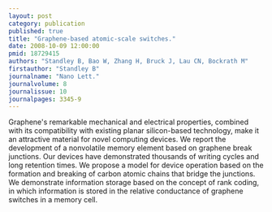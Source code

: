 ```yaml
---
layout: post
category: publication
published: true
title: "Graphene-based atomic-scale switches."
date: 2008-10-09 12:00:00
pmid: 18729415
authors: "Standley B, Bao W, Zhang H, Bruck J, Lau CN, Bockrath M"
firstauthor: "Standley B"
journalname: "Nano Lett."
journalvolume: 8
journalissue: 10
journalpages: 3345-9
---
```


Graphene's remarkable mechanical and electrical properties, combined with its compatibility with existing planar silicon-based technology, make it an attractive material for novel computing devices. We report the development of a nonvolatile memory element based on graphene break junctions. Our devices have demonstrated thousands of writing cycles and long retention times. We propose a model for device operation based on the formation and breaking of carbon atomic chains that bridge the junctions. We demonstrate information storage based on the concept of rank coding, in which information is stored in the relative conductance of graphene switches in a memory cell.

